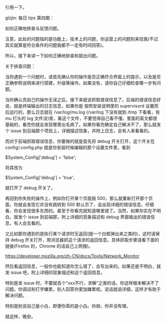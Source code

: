 引用一下。

glzjin:
每日 tips 第四期：

如何正确地排查与反馈问题。

注意，此处的问题指的是功能上，技术上的问题，你运营上的问题别来找我(不过其实就算是符合条件的问题我都不一定有时间回答)。

所以，接下来讲一下如何正确地排查和提出问题。

关于排查问题：

当你遇到一个问题时，请首先确认你的操作是否正确符合界面上的提示，以及是否正确参照说明来进行搭建，升级等操作。如果没有，请你自己仔细检查哪一步有问题。

当你确认完自己的操作无误之后，接下来就该抓取错误信息了。后端的错误信息好说，就是终端输出的日志信息，如果你是 按照安装说明里的 supervisord 设置而后运行的，那么日志就在 /var/log/mu.log (/var/log 下没有就到 /tmp 下看看，有 mu 打头的 log 文件没)里，看这个文件，不要觉得自己看不懂，里面的英文都很基础的，看完你就会发现哪里出毛病了。如果你看完确定自己解决不了，那么就发个 issue 到后端那个项目上，详细描述现象，并附上日志，会有人来看看的。

而对于前端抓取错误信息，你要做的就是首先将 debug 开关打开，这个开关在 config/.config.php 就是你安装时候编辑的那个设置文件里，看到

$System_Config['debug'] = 'false'; 

将其改为

$System_Config['debug'] = 'true';

就打开了 debug 开关了。

再回到你失败的操作上，例如你打开某个页面报 500，那么就重新打开那个页面，你就会发现它并没有跳转到 500 默认页了，会出现详细的错误信息。仔细看，你会发现很多东西的。甚至于你看完就知道哪里错了。当然，如果你实在不明白，就发个 issue 到前端那，附上详细的现象描述和 debug 界面输出的错误信息，有人会去看的。

又比如那你遇到的是执行某个请求时无返回(就一个白框弹出来之类的)，这时请保持 debug 开关打开，用浏览器抓这个请求的返回信息。具体抓取步骤请看下面的链接(Firefox 的，Chrome 的话自己上网搜)。

https://developer.mozilla.org/zh-CN/docs/Tools/Network_Monitor

然后看返回信息，一般你也能知道你怎么错了，会写出来的。如果还是不明白，就发 issue 吧，附上详细的现象描述和这个返回信息。



特别是发 issue 时，不要就丟个“xxx不行，求解”之类的话，你这样根本解决不了问题。你调试和打字嫌累，别人回答你更加嫌累呢。说话就说详细，这样才有助于解决问题。

特别是别说自己是小白，即便你真的是小白。你弱，你并没有理。

就这样，晚安。